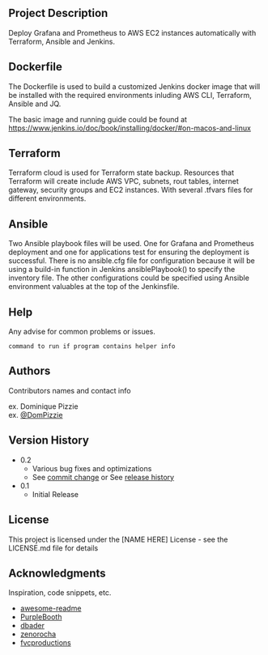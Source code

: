 ## Project Description

Deploy Grafana and Prometheus to AWS EC2 instances automatically with Terraform, Ansible and Jenkins.

## Dockerfile

The Dockerfile is used to build a customized Jenkins docker image that will be installed with the required
environments inluding AWS CLI, Terraform, Ansible and JQ.

The basic image and running guide could be found at
https://www.jenkins.io/doc/book/installing/docker/#on-macos-and-linux

## Terraform

Terraform cloud is used for Terraform state backup. Resources that Terraform will create include AWS VPC,
subnets, rout tables, internet gateway, security groups and EC2 instances. With several .tfvars files for
different environments.

## Ansible

Two Ansible playbook files will be used. One for Grafana and Prometheus deployment and one for applications test
for ensuring the deployment is successful. There is no ansible.cfg file for configuration because it will be using
a build-in function in Jenkins ansiblePlaybook() to specify the inventory file. The other configurations could be
specified using Ansible environment valuables at the top of the Jenkinsfile.

## Help

Any advise for common problems or issues.
```
command to run if program contains helper info
```

## Authors

Contributors names and contact info

ex. Dominique Pizzie  
ex. [@DomPizzie](https://twitter.com/dompizzie)

## Version History

* 0.2
    * Various bug fixes and optimizations
    * See [commit change]() or See [release history]()
* 0.1
    * Initial Release

## License

This project is licensed under the [NAME HERE] License - see the LICENSE.md file for details

## Acknowledgments

Inspiration, code snippets, etc.
* [awesome-readme](https://github.com/matiassingers/awesome-readme)
* [PurpleBooth](https://gist.github.com/PurpleBooth/109311bb0361f32d87a2)
* [dbader](https://github.com/dbader/readme-template)
* [zenorocha](https://gist.github.com/zenorocha/4526327)
* [fvcproductions](https://gist.github.com/fvcproductions/1bfc2d4aecb01a834b46)